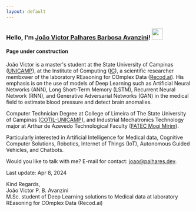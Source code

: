 ```yaml
---
layout: default
---
```

### Hello, I'm [João Victor Palhares Barbosa Avanzini](https://www.linkedin.com/in/joao-avanzini/)! <img src="https://media.giphy.com/media/hvRJCLFzcasrR4ia7z/giphy.gif" width="30px">

#### Page under construction

João Victor is a master's student at the State University of Campinas ([UNICAMP](https://www.unicamp.br/)), at the Institute of Computing ([IC](https://ic.unicamp.br/)), a scientific researcher membxwer of the laboratory REasoning for COmplex Data ([Recod.ai](https://recod.ai/)). His emphasis is on the use of models of Deep Learning such as Artificial Neural Networks (ANN), Long Short-Term Memory (LSTM), Recurrent Neural Network (RNN), and Generative Adversarial Networks (GAN) in the medical field to estimate blood pressure and detect brain anomalies.

Computer Technician Degree at College of Limeira of The State University of Campinas ([COTIL-UNICAMP](https://www.cotil.unicamp.br/)), and Industrial Mechatronics Technology major at Arthur de Azevedo Technological Faculty ([FATEC Mogi Mirim](https://fatecmm.edu.br/)).

Particularly interested in Artificial Intelligence for Medical data, Cognitive Computer Solutions, Robotics, Internet of Things (IoT), Autonomous Guided Vehicles, and Chatbots.

Would you like to talk with me? E-mail for contact: <a href="mailto:joao@palhares.dev">joao@palhares.dev</a>.

Last update: Apr 8, 2024

Kind Regards,<br>
João Victor P. B. Avanzini<br>
M.Sc. student of Deep Learning solutions to Medical data at laboratory REasoning for COmplex Data (Recod.ai)